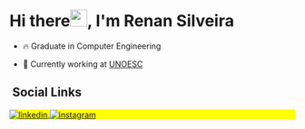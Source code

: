 <h1 align="left">Hi there<img src="https://raw.githubusercontent.com/kaueMarques/kaueMarques/master/hi.gif" width="30px">, I'm Renan Silveira</h1>

- 🔥 Graduate in Computer Engineering

- 🔭 Currently working at [UNOESC](https://www.unoesc.edu.br/)

## &nbsp;Social Links

<p align="left" style="background:yellow">

<a href="https://www.linkedin.com/in/renan-silveira-281775189/" target="_blank">
  <img align="center" src="https://img.shields.io/badge/-maykbrito-05122A?style=flat&logo=linkedin" alt="linkedin"/>


<a href="https://www.instagram.com/rec_silveira/" target="_blank">
 <img align="center" src="https://img.shields.io/badge/-rec_silveira-05122A?style=flat&logo=instagram" alt="instagram"/>
</a>

</p>

<!--
**RenanCarlosSilveira/RenanCarlosSilveira** is a ✨ _special_ ✨ repository because its `README.md` (this file) appears on your GitHub profile.

Here are some ideas to get you started:

- 🔭 I’m currently working on ...
- 🌱 I’m currently learning ...
- 👯 I’m looking to collaborate on ...
- 🤔 I’m looking for help with ...
- 💬 Ask me about ...
- 📫 How to reach me: ...
- 😄 Pronouns: ...
- ⚡ Fun fact: ...
-->
